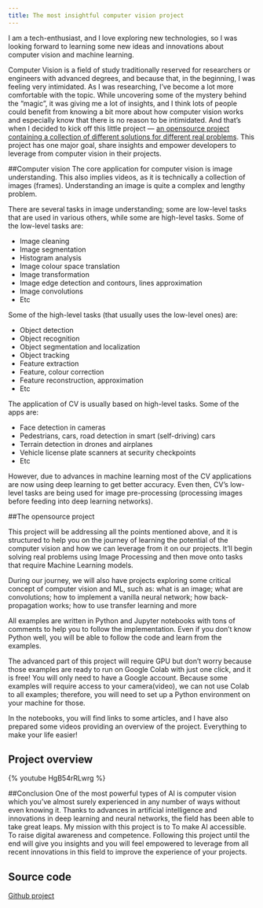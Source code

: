 ```yaml
---
title: The most insightful computer vision project
---
```


I am a tech-enthusiast, and I love exploring new technologies, so I was looking forward to learning some new ideas and innovations about computer vision and machine learning.

Computer Vision is a field of study traditionally reserved for researchers or engineers with advanced degrees, and because that, in the beginning, I was feeling very intimidated. As I was researching, I’ve become a lot more comfortable with the topic. While uncovering some of the mystery behind the “magic”, it was giving me a lot of insights, and I think lots of people could benefit from knowing a bit more about how computer vision works and especially know that there is no reason to be intimidated. And that’s when I decided to kick off this little project — [an opensource project containing a collection of different solutions for different real problems](https://github.com/apssouza22/computer-vision). This project has one major goal, share insights and empower developers to leverage from computer vision in their projects.

##Computer vision
The core application for computer vision is image understanding. This also implies videos, as it is technically a collection of images (frames). Understanding an image is quite a complex and lengthy problem.

There are several tasks in image understanding; some are low-level tasks that are used in various others, while some are high-level tasks.
Some of the low-level tasks are:
- Image cleaning
- Image segmentation
- Histogram analysis
- Image colour space translation
- Image transformation
- Image edge detection and contours, lines approximation
- Image convolutions
- Etc

Some of the high-level tasks (that usually uses the low-level ones) are:
- Object detection
- Object recognition
- Object segmentation and localization
- Object tracking
- Feature extraction
- Feature, colour correction
- Feature reconstruction, approximation
- Etc

The application of CV is usually based on high-level tasks. Some of the apps are:
- Face detection in cameras
- Pedestrians, cars, road detection in smart (self-driving) cars
- Terrain detection in drones and airplanes
- Vehicle license plate scanners at security checkpoints
- Etc

However, due to advances in machine learning most of the CV applications are now using deep learning to get better accuracy. Even then, CV’s low-level tasks are being used for image pre-processing (processing images before feeding into deep learning networks).

##The opensource project

This project will be addressing all the points mentioned above, and it is structured to help you on the journey of learning the potential of the computer vision and how we can leverage from it on our projects. It’ll begin solving real problems using Image Processing and then move onto tasks that require Machine Learning models.


During our journey, we will also have projects exploring some critical concept of computer vision and ML, such as: what is an image; what are convolutions; how to implement a vanilla neural network; how back-propagation works; how to use transfer learning and more

All examples are written in Python and Jupyter notebooks with tons of comments to help you to follow the implementation. Even if you don’t know Python well, you will be able to follow the code and learn from the examples.

The advanced part of this project will require GPU but don’t worry because those examples are ready to run on Google Colab with just one click, and it is free! You will only need to have a Google account. Because some examples will require access to your camera(video), we can not use Colab to all examples; therefore, you will need to set up a Python environment on your machine for those.

In the notebooks, you will find links to some articles, and I have also prepared some videos providing an overview of the project. Everything to make your life easier!

## Project overview

{% youtube HgB54rRLwrg %}

##Conclusion
One of the most powerful types of AI is computer vision which you’ve almost surely experienced in any number of ways without even knowing it. Thanks to advances in artificial intelligence and innovations in deep learning and neural networks, the field has been able to take great leaps.
My mission with this project is to To make AI accessible. To raise digital awareness and competence.
Following this project until the end will give you insights and you will feel empowered to leverage from all recent innovations in this field to improve the experience of your projects.

## Source code
[Github project](https://github.com/apssouza22/computer-vision)
